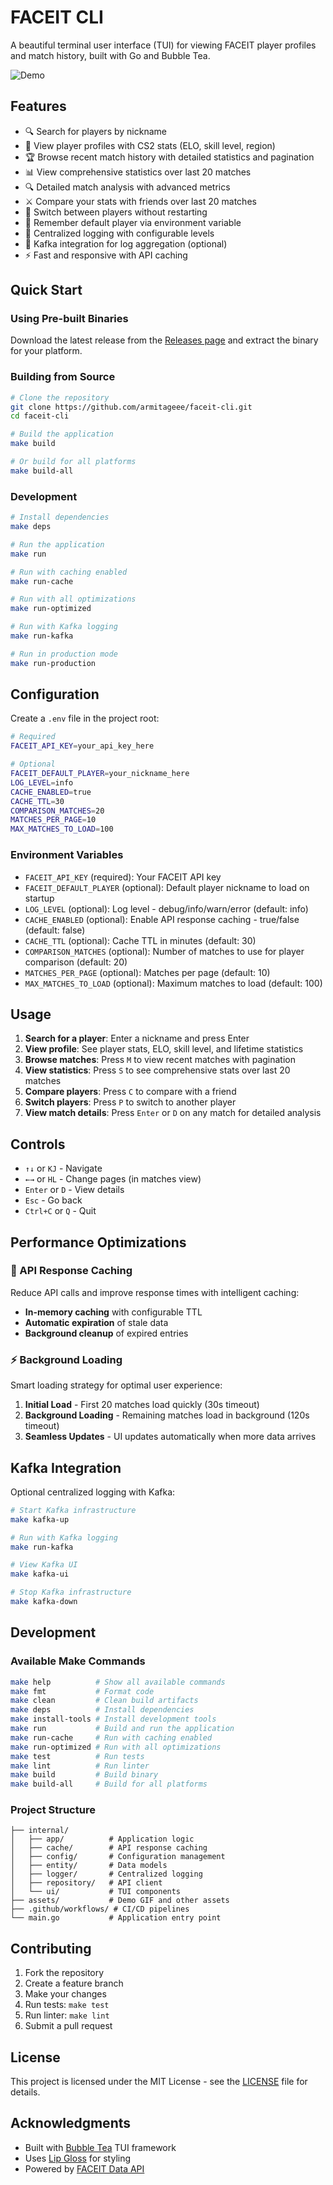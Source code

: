 # FACEIT CLI

A beautiful terminal user interface (TUI) for viewing FACEIT player profiles and match history, built with Go and Bubble Tea.

![Demo](assets/screen_recorder.gif)

## Features

- 🔍 Search for players by nickname
- 👤 View player profiles with CS2 stats (ELO, skill level, region)
- 🏆 Browse recent match history with detailed statistics and pagination
- 📊 View comprehensive statistics over last 20 matches
- 🔍 Detailed match analysis with advanced metrics
- ⚔️ Compare your stats with friends over last 20 matches
- 🔄 Switch between players without restarting
- 💾 Remember default player via environment variable
- 📝 Centralized logging with configurable levels
- 🚀 Kafka integration for log aggregation (optional)
- ⚡ Fast and responsive with API caching

## Quick Start

### Using Pre-built Binaries

Download the latest release from the [Releases page](https://github.com/armitageee/faceit-cli/releases) and extract the binary for your platform.

### Building from Source

```bash
# Clone the repository
git clone https://github.com/armitageee/faceit-cli.git
cd faceit-cli

# Build the application
make build

# Or build for all platforms
make build-all
```

### Development

```bash
# Install dependencies
make deps

# Run the application
make run

# Run with caching enabled
make run-cache

# Run with all optimizations
make run-optimized

# Run with Kafka logging
make run-kafka

# Run in production mode
make run-production
```

## Configuration

Create a `.env` file in the project root:

```bash
# Required
FACEIT_API_KEY=your_api_key_here

# Optional
FACEIT_DEFAULT_PLAYER=your_nickname_here
LOG_LEVEL=info
CACHE_ENABLED=true
CACHE_TTL=30
COMPARISON_MATCHES=20
MATCHES_PER_PAGE=10
MAX_MATCHES_TO_LOAD=100
```

### Environment Variables

- `FACEIT_API_KEY` (required): Your FACEIT API key
- `FACEIT_DEFAULT_PLAYER` (optional): Default player nickname to load on startup
- `LOG_LEVEL` (optional): Log level - debug/info/warn/error (default: info)
- `CACHE_ENABLED` (optional): Enable API response caching - true/false (default: false)
- `CACHE_TTL` (optional): Cache TTL in minutes (default: 30)
- `COMPARISON_MATCHES` (optional): Number of matches to use for player comparison (default: 20)
- `MATCHES_PER_PAGE` (optional): Matches per page (default: 10)
- `MAX_MATCHES_TO_LOAD` (optional): Maximum matches to load (default: 100)

## Usage

1. **Search for a player**: Enter a nickname and press Enter
2. **View profile**: See player stats, ELO, skill level, and lifetime statistics
3. **Browse matches**: Press `M` to view recent matches with pagination
4. **View statistics**: Press `S` to see comprehensive stats over last 20 matches
5. **Compare players**: Press `C` to compare with a friend
6. **Switch players**: Press `P` to switch to another player
7. **View match details**: Press `Enter` or `D` on any match for detailed analysis

## Controls

- `↑↓` or `KJ` - Navigate
- `←→` or `HL` - Change pages (in matches view)
- `Enter` or `D` - View details
- `Esc` - Go back
- `Ctrl+C` or `Q` - Quit

## Performance Optimizations

### 🚀 API Response Caching

Reduce API calls and improve response times with intelligent caching:

- **In-memory caching** with configurable TTL
- **Automatic expiration** of stale data
- **Background cleanup** of expired entries

### ⚡ Background Loading

Smart loading strategy for optimal user experience:

1. **Initial Load** - First 20 matches load quickly (30s timeout)
2. **Background Loading** - Remaining matches load in background (120s timeout)
3. **Seamless Updates** - UI updates automatically when more data arrives

## Kafka Integration

Optional centralized logging with Kafka:

```bash
# Start Kafka infrastructure
make kafka-up

# Run with Kafka logging
make run-kafka

# View Kafka UI
make kafka-ui

# Stop Kafka infrastructure
make kafka-down
```

## Development

### Available Make Commands

```bash
make help          # Show all available commands
make fmt           # Format code
make clean         # Clean build artifacts
make deps          # Install dependencies
make install-tools # Install development tools
make run           # Build and run the application
make run-cache     # Run with caching enabled
make run-optimized # Run with all optimizations
make test          # Run tests
make lint          # Run linter
make build         # Build binary
make build-all     # Build for all platforms
```

### Project Structure

```
├── internal/
│   ├── app/          # Application logic
│   ├── cache/        # API response caching
│   ├── config/       # Configuration management
│   ├── entity/       # Data models
│   ├── logger/       # Centralized logging
│   ├── repository/   # API client
│   └── ui/           # TUI components
├── assets/           # Demo GIF and other assets
├── .github/workflows/ # CI/CD pipelines
└── main.go           # Application entry point
```

## Contributing

1. Fork the repository
2. Create a feature branch
3. Make your changes
4. Run tests: `make test`
5. Run linter: `make lint`
6. Submit a pull request

## License

This project is licensed under the MIT License - see the [LICENSE](LICENSE) file for details.

## Acknowledgments

- Built with [Bubble Tea](https://github.com/charmbracelet/bubbletea) TUI framework
- Uses [Lip Gloss](https://github.com/charmbracelet/lipgloss) for styling
- Powered by [FACEIT Data API](https://developers.faceit.com/)